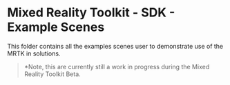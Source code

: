 # Mixed Reality Toolkit - SDK - Example Scenes

This folder contains all the examples scenes user to demonstrate use of the MRTK in solutions.

> *Note, this are currently still a work in progress during the Mixed Reality Toolkit Beta.